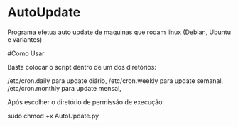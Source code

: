 # AutoUpdate

Programa efetua auto update de maquinas que rodam linux (Debian, Ubuntu e variantes)

#Como Usar

Basta colocar o script dentro de um dos diretórios:

/etc/cron.daily para update diário,
/etc/cron.weekly para update semanal,
/etc/cron.monthly para update mensal,

Após escolher o diretório de permissão de execução:

sudo chmod +x AutoUpdate.py
